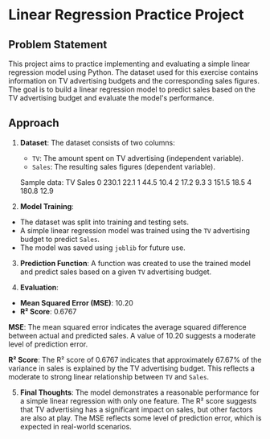 # Linear Regression Practice Project

## Problem Statement

This project aims to practice implementing and evaluating a simple linear regression model using Python. The dataset used for this exercise contains information on TV advertising budgets and the corresponding sales figures. The goal is to build a linear regression model to predict sales based on the TV advertising budget and evaluate the model's performance.

## Approach

1. **Dataset**:
   The dataset consists of two columns:
   - `TV`: The amount spent on TV advertising (independent variable).
   - `Sales`: The resulting sales figures (dependent variable).

   Sample data:
      TV     Sales
0    230.1   22.1
1     44.5   10.4
2     17.2    9.3
3    151.5   18.5
4    180.8   12.9

3. **Model Training**:
- The dataset was split into training and testing sets.
- A simple linear regression model was trained using the `TV` advertising budget to predict `Sales`.
- The model was saved using `joblib` for future use.

3. **Prediction Function**:
A function was created to use the trained model and predict sales based on a given `TV` advertising budget.

4. **Evaluation**:
- **Mean Squared Error (MSE)**: 10.20
- **R² Score**: 0.6767

**MSE**: The mean squared error indicates the average squared difference between actual and predicted sales. A value of 10.20 suggests a moderate level of prediction error.

**R² Score**: The R² score of 0.6767 indicates that approximately 67.67% of the variance in sales is explained by the TV advertising budget. This reflects a moderate to strong linear relationship between `TV` and `Sales`.

5. **Final Thoughts**:
The model demonstrates a reasonable performance for a simple linear regression with only one feature. The R² score suggests that TV advertising has a significant impact on sales, but other factors are also at play. The MSE reflects some level of prediction error, which is expected in real-world scenarios.
